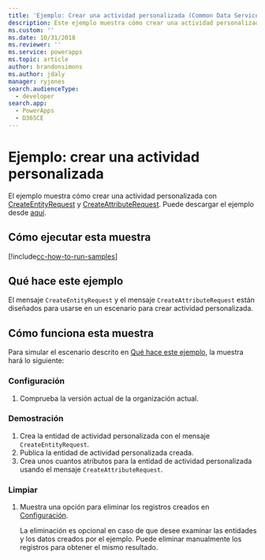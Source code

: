 ```yaml
---
title: 'Ejemplo: Crear una actividad personalizada (Common Data Service) | Microsoft Docs'
description: Este ejemplo muestra cómo crear una actividad personalizada.
ms.custom: ''
ms.date: 10/31/2018
ms.reviewer: ''
ms.service: powerapps
ms.topic: article
author: brandonsimons
ms.author: jdaly
manager: ryjones
search.audienceType:
  - developer
search.app:
  - PowerApps
  - D365CE
---
```

# <a name="sample-create-a-custom-activity"></a>Ejemplo: crear una actividad personalizada

El ejemplo muestra cómo crear una actividad personalizada con [CreateEntityRequest](https://docs.microsoft.com/dotnet/api/microsoft.xrm.sdk.messages.createentityrequest?view=dynamics-general-ce-9) y [CreateAttributeRequest](https://docs.microsoft.com/dotnet/api/microsoft.xrm.sdk.messages.createattributerequest?view=dynamics-general-ce-9). Puede descargar el ejemplo desde [aquí](https://github.com/Microsoft/PowerApps-Samples/tree/master/cds/orgsvc/C%23/CustomActivity). 

## <a name="how-to-run-this-sample"></a>Cómo ejecutar esta muestra

[!include[cc-how-to-run-samples](../../includes/cc-how-to-run-samples.md)]

## <a name="what-this-sample-does"></a>Qué hace este ejemplo

El mensaje `CreateEntityRequest` y el mensaje `CreateAttributeRequest` están diseñados para usarse en un escenario para crear actividad personalizada.

## <a name="how-this-sample-works"></a>Cómo funciona esta muestra

Para simular el escenario descrito en [Qué hace este ejemplo](#what-this-sample-does), la muestra hará lo siguiente:

### <a name="setup"></a>Configuración

1. Comprueba la versión actual de la organización actual.

### <a name="demonstrate"></a>Demostración

1. Crea la entidad de actividad personalizada con el mensaje `CreateEntityRequest`.
2. Publica la entidad de actividad personalizada creada.
3. Crea unos cuantos atributos para la entidad de actividad personalizada usando el mensaje `CreateAttributeRequest`.

### <a name="clean-up"></a>Limpiar

1. Muestra una opción para eliminar los registros creados en [Configuración](#setup).

    La eliminación es opcional en caso de que desee examinar las entidades y los datos creados por el ejemplo. Puede eliminar manualmente los registros para obtener el mismo resultado.
